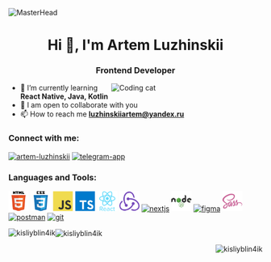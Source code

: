 ![MasterHead](https://user-images.githubusercontent.com/74038190/225813708-98b745f2-7d22-48cf-9150-083f1b00d6c9.gif)
<h1 align="center">Hi 👋, I'm Artem Luzhinskii</h1>
<h3 align="center">Frontend Developer</h3>
<img align="right" alt="Coding cat" width="300" src="https://media0.giphy.com/media/v1.Y2lkPTc5MGI3NjExczd1ZThyejlwZnA4YXQzMG0xaDNyeHNqeDkwcDN3a2ZhZzk0M2MxciZlcD12MV9pbnRlcm5hbF9naWZfYnlfaWQmY3Q9cw/F73KLZL9eAfDcDQFAt/giphy.gif">

- 🌱 I’m currently learning **React Native, Java, Kotlin**
- 🤝 I am open to collaborate with you
- 📫 How to reach me **luzhinskiiartem@yandex.ru**
  
<h3 align="left">Connect with me:</h3>
<p align="left">
<a href="https://linkedin.com/in/artem-luzhinskii" target="blank"><img align="center" src="https://raw.githubusercontent.com/rahuldkjain/github-profile-readme-generator/master/src/images/icons/Social/linked-in-alt.svg" alt="artem-luzhinskii" height="30" width="40" /></a>
<a target="_blank" href="https://t.me/SirArto"><img align="center" width="40" height="40" src="https://img.icons8.com/fluency/96/telegram-app.png" alt="telegram-app"/></a> 
</p>

<h3 align="left">Languages and Tools:</h3>
<p align="left"> 
  <a href="https://www.w3.org/html/" target="_blank" rel="noreferrer"> 
    <img src="https://raw.githubusercontent.com/devicons/devicon/master/icons/html5/html5-original-wordmark.svg" alt="html5" width="40" height="40"/></a>
  <a href="https://www.w3schools.com/css/" target="_blank" rel="noreferrer"> 
    <img src="https://raw.githubusercontent.com/devicons/devicon/master/icons/css3/css3-original-wordmark.svg" alt="css3" width="40" height="40"/></a> 
  <a href="https://developer.mozilla.org/en-US/docs/Web/JavaScript" target="_blank" rel="noreferrer"> 
    <img src="https://raw.githubusercontent.com/devicons/devicon/master/icons/javascript/javascript-original.svg" alt="javascript" width="40" height="40"/></a> 
  <a href="https://www.typescriptlang.org/" target="_blank" rel="noreferrer"> 
    <img src="https://raw.githubusercontent.com/devicons/devicon/master/icons/typescript/typescript-original.svg" alt="typescript" width="40" height="40"/></a> 
  <a href="https://reactjs.org/" target="_blank" rel="noreferrer"> 
    <img src="https://raw.githubusercontent.com/devicons/devicon/master/icons/react/react-original-wordmark.svg" alt="react" width="40" height="40"/></a>
   <a href="https://redux.js.org" target="_blank" rel="noreferrer"> 
    <img src="https://raw.githubusercontent.com/devicons/devicon/master/icons/redux/redux-original.svg" alt="redux" width="40" height="40"/></a>
  <a href="https://nextjs.org/" target="_blank" rel="noreferrer"> 
    <img src="https://cdn.worldvectorlogo.com/logos/nextjs-2.svg" alt="nextjs" width="40" height="40"/></a>
  <a href="https://nodejs.org" target="_blank" rel="noreferrer"> 
    <img src="https://raw.githubusercontent.com/devicons/devicon/master/icons/nodejs/nodejs-original-wordmark.svg" alt="nodejs" width="40" height="40"/></a> 
  <a href="https://www.figma.com/" target="_blank" rel="noreferrer"> 
    <img src="https://www.vectorlogo.zone/logos/figma/figma-icon.svg" alt="figma" width="40" height="40"/></a> 
  <a href="https://sass-lang.com" target="_blank" rel="noreferrer"> 
    <img src="https://raw.githubusercontent.com/devicons/devicon/master/icons/sass/sass-original.svg" alt="sass" width="40" height="40"/></a> 
  <a href="https://postman.com" target="_blank" rel="noreferrer"> 
    <img src="https://www.vectorlogo.zone/logos/getpostman/getpostman-icon.svg" alt="postman" width="40" height="40"/></a>
  <a href="https://git-scm.com/" target="_blank" rel="noreferrer"> 
    <img src="https://www.vectorlogo.zone/logos/git-scm/git-scm-icon.svg" alt="git" width="40" height="40"/></a>  
</p>

<p><img align="left" src="https://github-readme-stats.vercel.app/api?username=kisliyblin4ik&show_icons=true&locale=en&theme=tokyonight" alt="kisliyblin4ik" /></p>

<p><img align="center" src="https://github-readme-stats.vercel.app/api/top-langs?username=kisliyblin4ik&show_icons=true&locale=en&layout=compact&theme=tokyonight" alt="kisliyblin4ik" /></p>

<p><img align="right" src="https://github-readme-streak-stats.herokuapp.com/?user=kisliyblin4ik&show_icons=true&locale=en&theme=tokyonight" alt="kisliyblin4ik" /></p>
